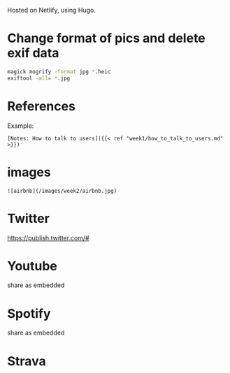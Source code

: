 Hosted on Netlify, using Hugo.

# Change format of pics and delete exif data

```bash
magick mogrify -format jpg *.heic
exiftool -all= *.jpg
```

# References

Example:

```
[Notes: How to talk to users]({{< ref "week1/how_to_talk_to_users.md" >}})
```

# images

```
![airbnb](/images/week2/airbnb.jpg)
```

# Twitter

https://publish.twitter.com/#

# Youtube

share as embedded

# Spotify

share as embedded

# Strava

